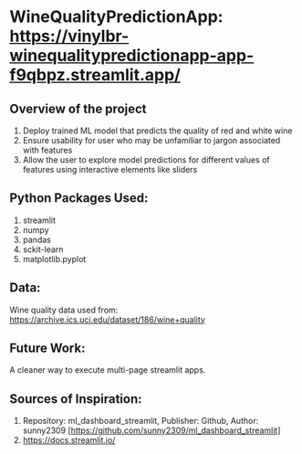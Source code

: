 # WineQualityPredictionApp: https://vinylbr-winequalitypredictionapp-app-f9qbpz.streamlit.app/
## Overview of the project
1. Deploy trained ML model that predicts the quality of red and white wine
2. Ensure usability for user who may be unfamiliar to jargon associated with features
3. Allow the user to explore model predictions for different values of features using interactive elements like sliders

## Python Packages Used:
1. streamlit
2. numpy
3. pandas
4. sckit-learn
5. matplotlib.pyplot

## Data:
Wine quality data used from: https://archive.ics.uci.edu/dataset/186/wine+quality

## Future Work:
A cleaner way to execute multi-page streamlit apps. 

## Sources of Inspiration:
1. Repository: ml_dashboard_streamlit, Publisher: Github, Author: sunny2309 [https://github.com/sunny2309/ml_dashboard_streamlit]
2. https://docs.streamlit.io/
